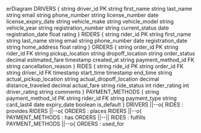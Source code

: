 erDiagram
    DRIVERS {
        string driver_id PK
        string first_name
        string last_name
        string email
        string phone_number
        string license_number
        date license_expiry_date
        string vehicle_make
        string vehicle_model
        string vehicle_year
        string registration_number
        string current_status
        date registration_date
        float rating
    }
    RIDERS {
        string rider_id PK
        string first_name
        string last_name
        string email
        string phone_number
        date registration_date
        string home_address
        float rating
    }
    ORDERS {
        string order_id PK
        string rider_id FK
        string pickup_location
        string dropoff_location
        string order_status
        decimal estimated_fare
        timestamp created_at
        string payment_method_id FK
        string cancellation_reason
    }
    RIDES {
        string ride_id PK
        string order_id FK
        string driver_id FK
        timestamp start_time
        timestamp end_time
        string actual_pickup_location
        string actual_dropoff_location
        decimal distance_traveled
        decimal actual_fare
        string ride_status
        int rider_rating
        int driver_rating
        string comments
    }
    PAYMENT_METHODS {
        string payment_method_id PK
        string rider_id FK
        string payment_type
        string card_last4
        date expiry_date
        boolean is_default
    }
    DRIVERS ||--o{ RIDES : provides
    RIDERS ||--o{ ORDERS : places
    RIDERS ||--o{ PAYMENT_METHODS : has
    ORDERS ||--|| RIDES : fulfills
    PAYMENT_METHODS ||--o{ ORDERS : used_for